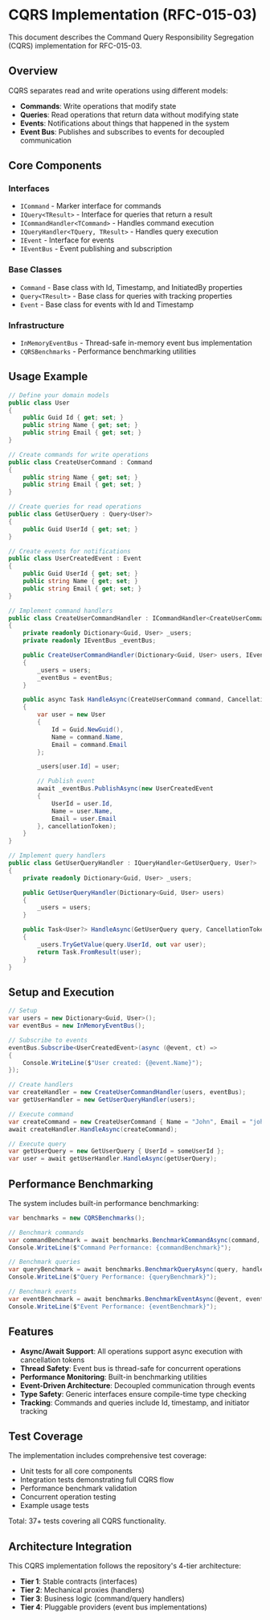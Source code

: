 # CQRS Implementation (RFC-015-03)

This document describes the Command Query Responsibility Segregation (CQRS) implementation for RFC-015-03.

## Overview

CQRS separates read and write operations using different models:
- **Commands**: Write operations that modify state
- **Queries**: Read operations that return data without modifying state
- **Events**: Notifications about things that happened in the system
- **Event Bus**: Publishes and subscribes to events for decoupled communication

## Core Components

### Interfaces
- `ICommand` - Marker interface for commands
- `IQuery<TResult>` - Interface for queries that return a result
- `ICommandHandler<TCommand>` - Handles command execution
- `IQueryHandler<TQuery, TResult>` - Handles query execution
- `IEvent` - Interface for events
- `IEventBus` - Event publishing and subscription

### Base Classes
- `Command` - Base class with Id, Timestamp, and InitiatedBy properties
- `Query<TResult>` - Base class for queries with tracking properties
- `Event` - Base class for events with Id and Timestamp

### Infrastructure
- `InMemoryEventBus` - Thread-safe in-memory event bus implementation
- `CQRSBenchmarks` - Performance benchmarking utilities

## Usage Example

```csharp
// Define your domain models
public class User
{
    public Guid Id { get; set; }
    public string Name { get; set; }
    public string Email { get; set; }
}

// Create commands for write operations
public class CreateUserCommand : Command
{
    public string Name { get; set; }
    public string Email { get; set; }
}

// Create queries for read operations
public class GetUserQuery : Query<User?>
{
    public Guid UserId { get; set; }
}

// Create events for notifications
public class UserCreatedEvent : Event
{
    public Guid UserId { get; set; }
    public string Name { get; set; }
    public string Email { get; set; }
}

// Implement command handlers
public class CreateUserCommandHandler : ICommandHandler<CreateUserCommand>
{
    private readonly Dictionary<Guid, User> _users;
    private readonly IEventBus _eventBus;

    public CreateUserCommandHandler(Dictionary<Guid, User> users, IEventBus eventBus)
    {
        _users = users;
        _eventBus = eventBus;
    }

    public async Task HandleAsync(CreateUserCommand command, CancellationToken cancellationToken = default)
    {
        var user = new User
        {
            Id = Guid.NewGuid(),
            Name = command.Name,
            Email = command.Email
        };

        _users[user.Id] = user;

        // Publish event
        await _eventBus.PublishAsync(new UserCreatedEvent
        {
            UserId = user.Id,
            Name = user.Name,
            Email = user.Email
        }, cancellationToken);
    }
}

// Implement query handlers
public class GetUserQueryHandler : IQueryHandler<GetUserQuery, User?>
{
    private readonly Dictionary<Guid, User> _users;

    public GetUserQueryHandler(Dictionary<Guid, User> users)
    {
        _users = users;
    }

    public Task<User?> HandleAsync(GetUserQuery query, CancellationToken cancellationToken = default)
    {
        _users.TryGetValue(query.UserId, out var user);
        return Task.FromResult(user);
    }
}
```

## Setup and Execution

```csharp
// Setup
var users = new Dictionary<Guid, User>();
var eventBus = new InMemoryEventBus();

// Subscribe to events
eventBus.Subscribe<UserCreatedEvent>(async (@event, ct) =>
{
    Console.WriteLine($"User created: {@event.Name}");
});

// Create handlers
var createHandler = new CreateUserCommandHandler(users, eventBus);
var getUserHandler = new GetUserQueryHandler(users);

// Execute command
var createCommand = new CreateUserCommand { Name = "John", Email = "john@example.com" };
await createHandler.HandleAsync(createCommand);

// Execute query
var getUserQuery = new GetUserQuery { UserId = someUserId };
var user = await getUserHandler.HandleAsync(getUserQuery);
```

## Performance Benchmarking

The system includes built-in performance benchmarking:

```csharp
var benchmarks = new CQRSBenchmarks();

// Benchmark commands
var commandBenchmark = await benchmarks.BenchmarkCommandAsync(command, handler, iterations: 1000);
Console.WriteLine($"Command Performance: {commandBenchmark}");

// Benchmark queries
var queryBenchmark = await benchmarks.BenchmarkQueryAsync(query, handler, iterations: 1000);
Console.WriteLine($"Query Performance: {queryBenchmark}");

// Benchmark events
var eventBenchmark = await benchmarks.BenchmarkEventAsync(@event, eventBus, iterations: 1000);
Console.WriteLine($"Event Performance: {eventBenchmark}");
```

## Features

- **Async/Await Support**: All operations support async execution with cancellation tokens
- **Thread Safety**: Event bus is thread-safe for concurrent operations
- **Performance Monitoring**: Built-in benchmarking utilities
- **Event-Driven Architecture**: Decoupled communication through events
- **Type Safety**: Generic interfaces ensure compile-time type checking
- **Tracking**: Commands and queries include Id, timestamp, and initiator tracking

## Test Coverage

The implementation includes comprehensive test coverage:
- Unit tests for all core components
- Integration tests demonstrating full CQRS flow
- Performance benchmark validation
- Concurrent operation testing
- Example usage tests

Total: 37+ tests covering all CQRS functionality.

## Architecture Integration

This CQRS implementation follows the repository's 4-tier architecture:
- **Tier 1**: Stable contracts (interfaces)
- **Tier 2**: Mechanical proxies (handlers)
- **Tier 3**: Business logic (command/query handlers)
- **Tier 4**: Pluggable providers (event bus implementations)